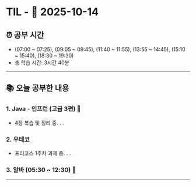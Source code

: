 # TIL - 📅 2025-10-14

## ⏰ 공부 시간
- (07:00 ~ 07:25), (09:05 ~ 09:45), (11:40 ~ 11:55), (13:55 ~ 14:45), (15:10 ~ 15:40), (18:30 ~ 19:30)
- 총 학습 시간: 3시간 40분

---

## 📚 오늘 공부한 내용
### 1. Java - 인프런 (고급 3편) 🍪
- 4장 복습 및 정리 중. . .

### 2. 우테코
- 프리코스 1주차 과제 중. . .

### 3. 알바 (05:30 ~ 12:30) 👷

---
